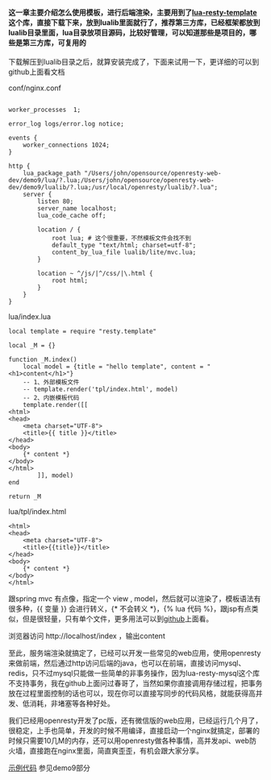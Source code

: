 #### 这一章主要介绍怎么使用模板，进行后端渲染，主要用到了[lua-resty-template](https://github.com/bungle/lua-resty-template)这个库，直接下载下来，放到lualib里面就行了，推荐第三方库，已经框架都放到lualib目录里面，lua目录放项目源码，比较好管理，可以知道那些是项目的，哪些是第三方库，可复用的

下载解压到lualib目录之后，就算安装完成了，下面来试用一下，更详细的可以到github上面看文档

conf/nginx.conf

```

worker_processes  1;

error_log logs/error.log notice;

events {
    worker_connections 1024;
}

http {
    lua_package_path "/Users/john/opensource/openresty-web-dev/demo9/lua/?.lua;/Users/john/opensource/openresty-web-dev/demo9/lualib/?.lua;/usr/local/openresty/lualib/?.lua";
    server {
        listen 80;
        server_name localhost;
        lua_code_cache off;

        location / {
            root lua; # 这个很重要，不然模板文件会找不到
            default_type "text/html; charset=utf-8";
            content_by_lua_file lualib/lite/mvc.lua;
        }

        location ~ ^/js/|^/css/|\.html {
            root html;
        }
    }
}
```

lua/index.lua

```
local template = require "resty.template"

local _M = {}

function _M.index()
    local model = {title = "hello template", content = "<h1>content</h1>"}
    -- 1、外部模板文件
    -- template.render('tpl/index.html', model)
    -- 2、内嵌模板代码
    template.render([[
<html>
<head>
    <meta charset="UTF-8">
    <title>{{ title }}</title>
</head>
<body>
    {* content *}
</body>
</html>
        ]], model)
end

return _M
```

lua/tpl/index.html

```
<html>
<head>
    <meta charset="UTF-8">
    <title>{{title}}</title>
</head>
<body>
    {* content *}
</body>
</html>
```

跟spring mvc 有点像，指定一个 view , model，然后就可以渲染了，模板语法有很多种，{{ 变量 }} 会进行转义，{* 不会转义 *}，{% lua 代码 %}，跟jsp有点类似，但是很轻量，只有单个文件，更多用法可以到[github](https://github.com/bungle/lua-resty-template)上面看。

浏览器访问 http://localhost/index ，输出content

至此，服务端渲染就搞定了，已经可以开发一些常见的web应用，使用openresty来做前端，然后通过http访问后端的java，也可以在前端，直接访问mysql、redis，只不过mysql只能做一些简单的非事务操作，因为lua-resty-mysql这个库不支持事务，我在github上面问过春哥了，当然如果你直接调用存储过程，把事务放在过程里面控制的话也可以，现在你可以直接写同步的代码风格，就能获得高并发、低消耗，非堵塞等各种好处。

我们已经用openresty开发了pc版，还有微信版的web应用，已经运行几个月了，很稳定，上手也简单，开发的时候不用编译，直接启动一个nginx就搞定，部署的时候只需要10几M的内存，还可以用openresty做各种事情，高并发api、web防火墙，直接跑在nginx里面，简直爽歪歪，有机会跟大家分享。

[示例代码](https://github.com/362228416/openresty-web-dev) 参见demo9部分
